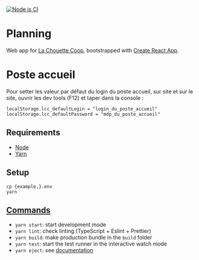 [![Node.js CI](https://github.com/lachouettecoop/planning/actions/workflows/node.js.yml/badge.svg)](https://github.com/lachouettecoop/planning/actions/workflows/node.js.yml)

# Planning

Web app for [La Chouette Coop](https://lachouettecoop.fr/), bootstrapped with [Create React App](https://github.com/facebook/create-react-app).

# Poste accueil

Pour setter les valeur par défaut du login du poste accueil, sur site et sur le site, ouvrir les dev tools (F12) et taper dans la console :

```
localStorage.lcc_defaultLogin = "login_du_poste_accueil"
localStorage.lcc_defaultPassword = "mdp_du_poste_accueil"
```

## Requirements

- [Node](https://nodejs.org/)
- [Yarn](https://yarnpkg.com/)

## Setup

    cp {example,}.env
    yarn

## [Commands](https://create-react-app.dev/docs/available-scripts/)

- `yarn start`: start development mode
- `yarn lint`: check linting (TypeScript + Eslint + Prettier)
- `yarn build`: make production bundle in the `build` folder
- `yarn test`: start the test runner in the interactive watch mode
- `yarn eject`: see [documentation](https://create-react-app.dev/docs/available-scripts/#npm-run-eject)
